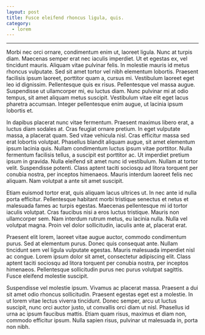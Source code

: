 ```yaml
---
layout: post
title: Fusce eleifend rhoncus ligula, quis.
category:
  - lorem
---
```

- - -

Morbi nec orci ornare, condimentum enim ut, laoreet ligula. Nunc at turpis diam. Maecenas semper erat nec iaculis imperdiet. Ut et egestas ex, vel tincidunt mauris. Aliquam vitae pulvinar felis. In molestie mauris id metus rhoncus vulputate. Sed sit amet tortor vel nibh elementum lobortis. Praesent facilisis ipsum laoreet, porttitor quam a, cursus mi. Vestibulum laoreet eget leo id dignissim. Pellentesque quis ex risus. Pellentesque vel massa augue. Suspendisse ut ullamcorper mi, eu luctus diam. Nunc pulvinar mi at odio tempus, sit amet aliquam metus suscipit. Vestibulum vitae elit eget lacus pharetra accumsan. Integer pellentesque enim augue, ut lacinia ipsum lobortis et.

In dapibus placerat nunc vitae fermentum. Praesent maximus libero erat, a luctus diam sodales at. Cras feugiat ornare pretium. In eget vulputate massa, a placerat quam. Sed vitae vehicula nisl. Cras efficitur massa sed erat lobortis volutpat. Phasellus blandit aliquam augue, sit amet elementum ipsum lacinia quis. Nullam condimentum luctus ipsum vitae porttitor. Nulla fermentum facilisis tellus, a suscipit est porttitor ac. Ut imperdiet pretium ipsum in gravida. Nulla eleifend sit amet nunc id vestibulum. Nullam at tortor velit. Suspendisse potenti. Class aptent taciti sociosqu ad litora torquent per conubia nostra, per inceptos himenaeos. Mauris interdum laoreet felis nec aliquam. Nam volutpat a ante sit amet suscipit.

Etiam euismod tortor erat, quis aliquam lacus ultrices ut. In nec ante id nulla porta efficitur. Pellentesque habitant morbi tristique senectus et netus et malesuada fames ac turpis egestas. Maecenas pellentesque mi id tortor iaculis volutpat. Cras faucibus nisi a eros luctus tristique. Mauris non ullamcorper sem. Nam interdum rutrum metus, eu lacinia nulla. Nulla vel volutpat magna. Proin vel dolor sollicitudin, iaculis ante at, placerat erat.

Praesent elit lorem, laoreet vitae augue auctor, commodo condimentum purus. Sed at elementum purus. Donec quis consequat ante. Nullam tincidunt sem vel ligula vulputate egestas. Mauris malesuada imperdiet nisl ac congue. Lorem ipsum dolor sit amet, consectetur adipiscing elit. Class aptent taciti sociosqu ad litora torquent per conubia nostra, per inceptos himenaeos. Pellentesque sollicitudin purus nec purus volutpat sagittis. Fusce eleifend molestie suscipit.

Suspendisse vel molestie ipsum. Vivamus ac placerat massa. Praesent a dui sit amet odio rhoncus sollicitudin. Praesent egestas eget est a molestie. In ut lorem vitae lectus viverra tincidunt. Donec semper, arcu ut luctus suscipit, nunc orci auctor justo, ut convallis orci diam ut nisl. Phasellus id urna ac ipsum faucibus mattis. Etiam quam risus, maximus et diam non, commodo efficitur ipsum. Nulla sapien risus, pulvinar ut malesuada in, porta non nibh.